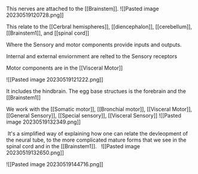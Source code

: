 
This nerves are attached to the [[Brainstem]].
![[Pasted image 20230519120728.png]]

This relate to the [[Cerbral hemispheres]], [[diencephalon]], [[cerebellum]], [[Brainstem1]], and [[spinal cord]] 

Where the Sensory and motor components provide inputs and outputs.

Internal and external enviornment are relted to the Sensory receptors


Motor components are in the [[Visceral Motor]]

![[Pasted image 20230519121222.png]]

It includes the hindbrain.  The egg base structues is the forebrain and the [[Brainstem1]] 

We work with the 
[[Somatic motor]], [[Bronchial motor]], [[Visceral Motor]], [[General Sensory]], [[Special sensory]], [[Visceral Sensory]]
![[Pasted image 20230519132349.png]]

  It's a simplified way of explaining how one can relate the devleopment of the neural tube, to the more complicated mature forms that we see in the spinal cord and in the [[Brainstem1]].
  
![[Pasted image 20230519132650.png]]


![[Pasted image 20230519144716.png]]